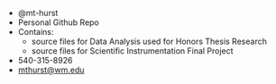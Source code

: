 - @mt-hurst
- Personal Github Repo
- Contains:
  - source files for Data Analysis used for Honors Thesis Research
  - source files for Scientific Instrumentation Final Project
- 540-315-8926
- mthurst@wm.edu

<!---
mt-hurst/mt-hurst is a ✨ special ✨ repository because its `README.md` (this file) appears on your GitHub profile.
You can click the Preview link to take a look at your changes.
--->
